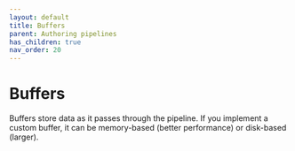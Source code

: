 ```yaml
---
layout: default
title: Buffers
parent: Authoring pipelines
has_children: true
nav_order: 20
---
```


# Buffers

Buffers store data as it passes through the pipeline. If you implement a custom buffer, it can be memory-based (better performance) or disk-based (larger).